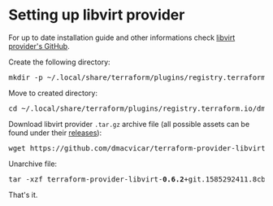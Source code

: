 # Setting up libvirt provider

For up to date installation guide and other informations check [libvirt provider's GitHub](https://github.com/dmacvicar/terraform-provider-libvirt).

Create the following directory:
<pre>
mkdir -p ~/.local/share/terraform/plugins/registry.terraform.io/dmacvicar/libvirt/<b>0.6.2</b>/linux_amd64
</pre>

Move to created directory:
<pre>
cd ~/.local/share/terraform/plugins/registry.terraform.io/dmacvicar/libvirt/<b>0.6.2</b>/linux_amd64
</pre>

Download libvirt provider `.tar.gz` archive file 
(all possible assets can be found under their [releases](https://github.com/dmacvicar/terraform-provider-libvirt/releases)):
<pre>
wget https://github.com/dmacvicar/terraform-provider-libvirt/releases/download/v<b>0.6.2</b>/terraform-provider-libvirt-<b>0.6.2</b>+git.1585292411.8cbe9ad0.Ubuntu_18.04.amd64.tar.gz
</pre>

Unarchive file:
<pre>
tar -xzf terraform-provider-libvirt-<b>0.6.2</b>+git.1585292411.8cbe9ad0.Ubuntu_18.04.amd64.tar.gz
</pre>

That's it.

